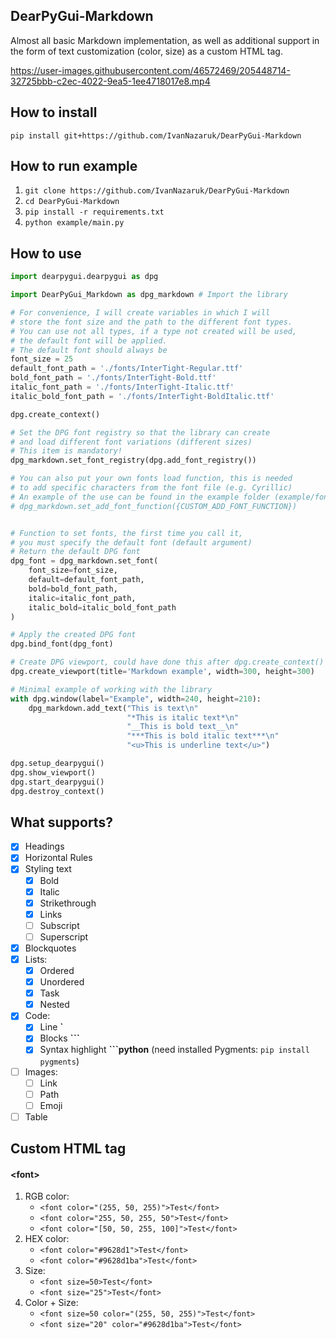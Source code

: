 ## DearPyGui-Markdown
Almost all basic Markdown implementation, as well as additional support in the form of text customization (color, size) as a custom HTML tag.



https://user-images.githubusercontent.com/46572469/205448714-32725bbb-c2ec-4022-9ea5-1ee4718017e8.mp4



## How to install
`pip install git+https://github.com/IvanNazaruk/DearPyGui-Markdown`

## How to run example
1. `git clone https://github.com/IvanNazaruk/DearPyGui-Markdown`
2. `cd DearPyGui-Markdown`
3. `pip install -r requirements.txt`
5. `python example/main.py`

## How to use
```python
import dearpygui.dearpygui as dpg

import DearPyGui_Markdown as dpg_markdown # Import the library

# For convenience, I will create variables in which I will 
# store the font size and the path to the different font types.
# You can use not all types, if a type not created will be used, 
# the default font will be applied.
# The default font should always be
font_size = 25
default_font_path = './fonts/InterTight-Regular.ttf'
bold_font_path = './fonts/InterTight-Bold.ttf'
italic_font_path = './fonts/InterTight-Italic.ttf'
italic_bold_font_path = './fonts/InterTight-BoldItalic.ttf'

dpg.create_context()

# Set the DPG font registry so that the library can create 
# and load different font variations (different sizes)
# This item is mandatory!
dpg_markdown.set_font_registry(dpg.add_font_registry())

# You can also put your own fonts load function, this is needed 
# to add specific characters from the font file (e.g. Cyrillic)
# An example of the use can be found in the example folder (example/font.py)
# dpg_markdown.set_add_font_function({CUSTOM_ADD_FONT_FUNCTION})


# Function to set fonts, the first time you call it, 
# you must specify the default font (default argument)
# Return the default DPG font
dpg_font = dpg_markdown.set_font(
    font_size=font_size,
    default=default_font_path,
    bold=bold_font_path,
    italic=italic_font_path,
    italic_bold=italic_bold_font_path
)

# Apply the created DPG font
dpg.bind_font(dpg_font)

# Create DPG viewport, could have done this after dpg.create_context()
dpg.create_viewport(title='Markdown example', width=300, height=300)

# Minimal example of working with the library
with dpg.window(label="Example", width=240, height=210):
    dpg_markdown.add_text("This is text\n"
                          "*This is italic text*\n"
                          "__This is bold text__\n"
                          "***This is bold italic text***\n"
                          "<u>This is underline text</u>")

dpg.setup_dearpygui()
dpg.show_viewport()
dpg.start_dearpygui()
dpg.destroy_context()
```
## What supports?
- [x] Headings
- [x] Horizontal Rules
- [x] Styling text
    - [x] Bold
    - [x] Italic
    - [x] Strikethrough
    - [x] Links
    - [ ] Subscript
    - [ ] Superscript
- [x] Blockquotes
- [x] Lists:
    - [x] Ordered
    - [x] Unordered 
    - [x] Task
    - [x] Nested
- [x] Code:
   - [x] Line **\`**
   - [x] Blocks **\`\`\`**
   - [x] Syntax highlight **\`\`\`python** (need installed Pygments: `pip install pygments`)
- [ ] Images:
   - [ ] Link
   - [ ] Path
   - [ ] Emoji
- [ ] Table
## Custom HTML tag
#### \<font\>
1. RGB color: 
   - `<font color="(255, 50, 255)">Test</font>`
   - `<font color="255, 50, 255, 50">Test</font>`          
   - `<font color="[50, 50, 255, 100]">Test</font>`   
2. HEX color:
   - `<font color="#9628d1">Test</font>`  
   - `<font color="#9628d1ba">Test</font>`  
3. Size:
   - `<font size=50>Test</font>`  
   - `<font size="25">Test</font>` 
4. Color + Size:
   - `<font size=50 color="(255, 50, 255)">Test</font>`  
   - `<font size="20" color="#9628d1ba">Test</font>`  
